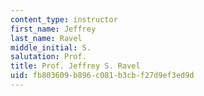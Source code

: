 ```yaml
---
content_type: instructor
first_name: Jeffrey
last_name: Ravel
middle_initial: S.
salutation: Prof.
title: Prof. Jeffrey S. Ravel
uid: fb803609-b896-c081-b3cb-f27d9ef3ed9d
---
```

